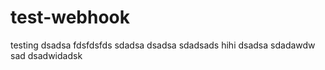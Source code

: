 # test-webhook
testing
dsadsa
fdsfdsfds
sdadsa
dsadsa
sdadsads
hihi
dsadsa
sdadawdw
sad
dsadwidadsk
